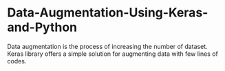 # Data-Augmentation-Using-Keras-and-Python
Data augmentation is the process of increasing the number of dataset. Keras library offers a simple solution for augmenting data with few lines of codes. 
